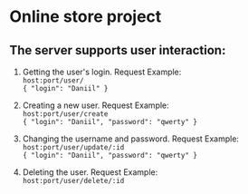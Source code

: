 # Online store project

The server supports user interaction:
---

1) Getting the user's login. Request Example:  
    `host:port/user/`  
   `{
   "login": "Daniil"
   }`


2) Creating a new user. Request Example:  
   `host:port/user/create`  
   `{
   "login": "Daniil",
   "password": "qwerty"
   }`


3) Changing the username and password. Request Example:  
    `host:port/user/update/:id`  
    `{
    "login": "Daniil",
    "password": "qwerty"
    }`


4) Deleting the user. Request Example:  
   `host:port/user/delete/:id`
